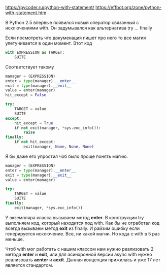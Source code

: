 https://pycoder.ru/python-with-statement/
https://effbot.org/zone/python-with-statement.htm

В Python 2.5 впервые появился новый оператор связанный с исключениями with. Он задумывался как альтернатива try ... finally

Если посмотреть что докуменация пишет про него то все магия улетучивается в один момент.
Этот код
```python
with EXPRESSION as TARGET:
    SUITE
```

Соответствует такому
```python
manager = (EXPRESSION)
enter = type(manager).__enter__
exit = type(manager).__exit__
value = enter(manager)
hit_except = False

try:
    TARGET = value
    SUITE
except:
    hit_except = True
    if not exit(manager, *sys.exc_info()):
        raise
finally:
    if not hit_except:
        exit(manager, None, None, None)
```

Я бы даже его упростил чоб было проще понять магию.

```python
manager = (EXPRESSION)
enter = type(manager).__enter__
exit = type(manager).__exit__
value = enter(manager)

try:
    TARGET = value
    SUITE
finally:
    exit(manager, *sys.exc_info())
```

У экземпляра класса вызываем метод __enter__. В конструкции try выполняем код, который находится под with. Как бы не 
отработал код всегда вызываем метод __exit__ из finally. И райзим ошибку если генерируется исключение. 
Все, ни какой магии. Но кода с with в 5 раз меньше.  

Чтоб with мог работать с нашим классом нам нужно реализовать 2 метода __enter__ и __exit__, или для асинхронной версии 
async with нужно реализовать __aenter__ и __aexit__. Данная концепция прижилась и уже 17 лет является стандартом.
